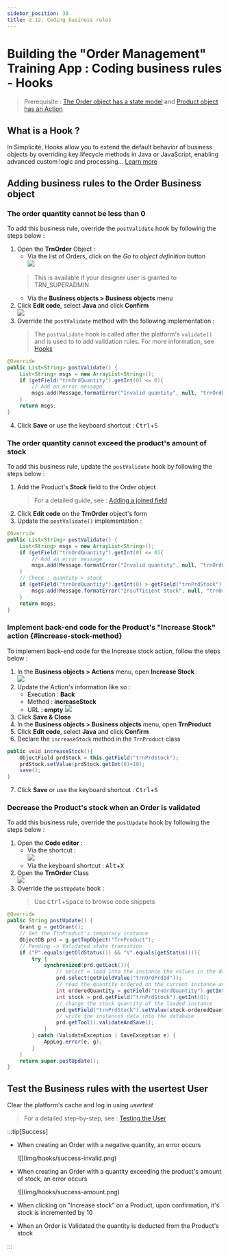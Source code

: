 ```yaml
---
sidebar_position: 30
title: 2.12. Coding business rules
---
```


# Building the "Order Management" Training App : Coding business rules - Hooks

> Prerequisite : [The Order object has a state model](/tutorial/expanding/states) and [Product object has an Action](/tutorial/expanding/actions)

## What is a Hook ?

In Simplicité, Hooks allow you to extend the default behavior of business objects by overriding key lifecycle methods in Java or JavaScript, enabling advanced custom logic and processing... [Learn more](/docs/core/objects/businessobject-code-hooks)

## Adding business rules to the Order Business object 

### The order quantity cannot be less than 0

To add this business rule, override the `postValidate` hook by following the steps below :
1. Open the **TrnOrder** Object :
	- Via the list of Orders, click on the *Go to object definition* button  
	![](img/hooks/goto-definition.png)	
	> This is available if your designer user is granted to TRN_SUPERADMIN
	- Via the **Business objects > Business objects** menu
2. Click **Edit code**, select **Java** and click **Confirm**  
	![](img/hooks/edit-code.png)	
3. Override the `postValidate` method with the following implementation :
	> The `postValidate` hook is called after the platform's `validate()` and is used to to add validation rules. For more information, see [Hooks](/docs/core/objects/businessobject-code-hooks#pre-and-post-validation-hooks)
```java 
@Override
public List<String> postValidate() {
	List<String> msgs = new ArrayList<String>();
	if (getField("trnOrdQuantity").getInt(0) <= 0){
		// Add an error message
		msgs.add(Message.formatError("Invalid quantity", null, "trnOrdQuantity"));
	}
	return msgs;
}
```
4. Click **Save** or use the keyboard shortcut : <kbd>Ctrl</kbd>+<kbd>S</kbd>

### The order quantity cannot exceed the product's amount of stock  

To add this business rule, update the `postValidate` hook by following the steps below :

1. Add the Product's **Stock** field to the Order object
	> For a detailed guide, see : [Adding a joined field](/tutorial/expanding/calculated-fields#add-the-product-price-field-to-the-order-business-object)
2. Click **Edit code** on the **TrnOrder** object's form
3. Update the `postValidate()` implementation :
```java
@Override
public List<String> postValidate() {
	List<String> msgs = new ArrayList<String>();
	if (getField("trnOrdQuantity").getInt(0) <= 0){
		// Add an error message
		msgs.add(Message.formatError("Invalid quantity", null, "trnOrdQuantity"));
	}
	// Check : quantity > stock
	if (getField("trnOrdQuantity").getInt(0) > getField("trnPrdStock").getInt(0)) {
		msgs.add(Message.formatError("Insufficient stock", null, "trnOrdQuantity"));
	}
	return msgs;
}
```

### Implement back-end code for the Product's "Increase Stock" action {#increase-stock-method}

To implement back-end code for the Increase stock action, follow the steps below : 
1. In the **Business objects > Actions** menu, open **Increase Stock**  
	![](img/hooks/action-list.png) 
2. Update the Action's information like so : 
	- Execution : **Back**
	- Method : **increaseStock**  
	- URL : **empty**
	![](img/hooks/action-form.png) 
3. Click **Save & Close**
4. In the **Business objects > Business objects** menu, open **TrnProduct**
5. Click **Edit code**, select **Java** and click **Confirm**  
6. Declare the `increaseStock` method in the `TrnProduct` class  
```java
public void increaseStock(){
	ObjectField prdStock = this.getField("trnPrdStock");
	prdStock.setValue(prdStock.getInt(0)+10);
	save();
}
```
7. Click **Save** or use the keyboard shortcut : <kbd>Ctrl</kbd>+<kbd>S</kbd>

### Decrease the Product's stock when an Order is validated

To add this business rule, override the `postUpdate` hook by following the steps below :
1. Open the **Code editor** :
	- Via the shortcut :  
		![](img/hooks/code-editor.png) 
	- Via the keyboard shortcut : <kbd>Alt</kbd>+<kbd>X</kbd>
2. Open the **TrnOrder** Class    
	![](img/hooks/order-class.png)   
3. Override the `postUpdate` hook :
	> Use <kbd>Ctrl</kbd>+<kbd>Space</kbd> to browse code snippets
```java
@Override
public String postUpdate() {
	Grant g = getGrant();
	// Get the TrnProduct's temporary instance
	ObjectDB prd = g.getTmpObject("TrnProduct");
	// Pending -> Validated state transition
	if ("P".equals(getOldStatus()) && "V".equals(getStatus())){
		try {	        
			synchronized(prd.getLock()){
				// select = load into the instance the values in the database corresponding to a technical key (id)
				prd.select(getFieldValue("trnOrdPrdId"));
				// read the quantity ordered on the current instance and the stock of the product on the loaded instance
				int orderedQuantity = getField("trnOrdQuantity").getInt(0);
				int stock = prd.getField("trnPrdStock").getInt(0);
				// change the stock quantity of the loaded instance
				prd.getField("trnPrdStock").setValue(stock-orderedQuantity);
				// write the instances data into the database
				prd.getTool().validateAndSave();
			}
		} catch (ValidateException | SaveException e) {
			AppLog.error(e, g);
		}
	}
	return super.postUpdate();
}
```
## Test the Business rules with the usertest User

Clear the platform's cache and log in using *usertest*
> For a detailed step-by-step, see : [Testing the User](/tutorial/getting-started/user#activating-and-testing-the-user)

:::tip[Success]
  <ul>
		<li>	
			<p>When creating an Order with a negative quantity, an error occurs</p>
			![](img/hooks/success-invalid.png)
		</li>
		<li>	
			<p>When creating an Order with a quantity exceeding the product's amount of stock, an error occurs</p>
			![](img/hooks/success-amount.png)
		</li>
		<li>
			<p>When clicking on "Increase stock" on a Product, upon confirmation, it's stock is incremented by 10</p>
		</li>
		<li>
			<p>When an Order is Validated the quantity is deducted from the Product's stock</p>
		</li>
	</ul>
:::
